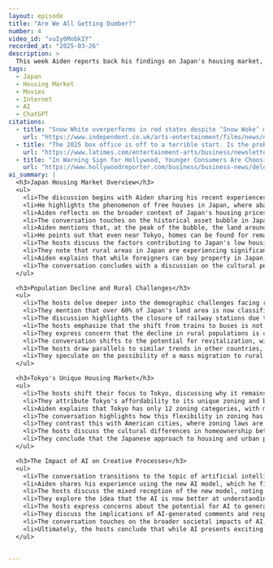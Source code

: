 ```yaml
---
layout: episode
title: "Are We All Getting Dumber?"
number: 4
video_id: "vuIy6MobkIY"
recorded_at: "2025-03-26"
description: >
  This week Aiden reports back his findings on Japan's housing market, Atrioc tells us which movies are woke, and DougDoug explains why we can't trust anonymous people on the internet anymore.
tags:
  - Japan
  - Housing Market
  - Movies
  - Internet
  - AI
  - ChatGPT
citations:
  - title: "Snow White overperforms in red states despite ‘Snow Woke’ moniker"
    url: "https://www.independent.co.uk/arts-entertainment/films/news/disney-snow-white-box-office-republicans-b2720918.html"
  - title: "The 2025 box office is off to a terrible start. Is the problem supply or demand?"
    url: "https://www.latimes.com/entertainment-arts/business/newsletter/2025-03-25/wide-shot-the-2025-box-office-is-off-to-a-horrendous-start-the-wide-shot"
  - title: "In Warning Sign for Hollywood, Younger Consumers Are Choosing Creator Content Over Premium TV and Movies"
    url: "https://www.hollywoodreporter.com/business/business-news/deloitte-gen-z-creator-content-streaming-price-1236171227/"
ai_summary: |
  <h3>Japan Housing Market Overview</h3>
  <ul>
    <li>The discussion begins with Aiden sharing his recent experiences in Japan, particularly focusing on the housing market and its peculiarities.</li>
    <li>He highlights the phenomenon of free houses in Japan, where abandoned properties can be obtained at little to no cost, although they are often in disrepair.</li>
    <li>Aiden reflects on the broader context of Japan's housing prices, which remain low compared to the rising costs in many developed countries, including the United States.</li>
    <li>The conversation touches on the historical asset bubble in Japan, which peaked in 1989, leading to a significant crash that still affects real estate values today.</li>
    <li>Aiden mentions that, at the peak of the bubble, the land around the Imperial Palace was worth more than all of California's real estate combined, illustrating the extent of the bubble.</li>
    <li>He points out that even near Tokyo, homes can be found for remarkably low prices compared to major cities like Los Angeles, where home prices have skyrocketed.</li>
    <li>The hosts discuss the factors contributing to Japan's low housing prices, including a declining rural population, low birth rates, and a lack of immigration to offset the demographic shifts.</li>
    <li>They note that rural areas in Japan are experiencing significant depopulation, which exacerbates the issue of abandoned homes and low real estate demand.</li>
    <li>Aiden explains that while foreigners can buy property in Japan, there are regulations regarding residency and visa requirements that complicate ownership.</li>
    <li>The conversation concludes with a discussion on the cultural perception of home ownership in Japan, where homes are often seen as temporary structures rather than appreciating assets.</li>
  </ul>

  <h3>Population Decline and Rural Challenges</h3>
  <ul>
    <li>The hosts delve deeper into the demographic challenges facing rural Japan, noting that many towns and villages have been designated as depopulated areas.</li>
    <li>They mention that over 60% of Japan's land area is now classified as depopulated, leading to a decline in services and infrastructure in these regions.</li>
    <li>The discussion highlights the closure of railway stations due to low passenger demand, with JR Hokkaido closing 18 stations in response to the declining population.</li>
    <li>The hosts emphasize that the shift from trains to buses is not a viable solution, as many vehicular bridges in rural areas are aging, and local governments lack the budget for repairs.</li>
    <li>They express concern that the decline in rural populations is creating a negative feedback loop, making these areas increasingly inaccessible.</li>
    <li>The conversation shifts to the potential for revitalization, with humorous suggestions about using advanced technology like mechs to address infrastructure challenges.</li>
    <li>The hosts draw parallels to similar trends in other countries, such as Italy and Sweden, where rural areas are also struggling with population decline and are offering abandoned properties at low prices.</li>
    <li>They speculate on the possibility of a mass migration to rural areas if groups of people decide to move together, suggesting a potential for community revitalization.</li>
  </ul>

  <h3>Tokyo's Unique Housing Market</h3>
  <ul>
    <li>The hosts shift their focus to Tokyo, discussing why it remains an affordable city compared to other global metropolises like London and New York.</li>
    <li>They attribute Tokyo's affordability to its unique zoning and building laws, which allow for a greater diversity of housing options compared to cities with more restrictive regulations.</li>
    <li>Aiden explains that Tokyo has only 12 zoning categories, with most allowing for residential construction, thus maintaining a steady supply of housing.</li>
    <li>The conversation highlights how this flexibility in zoning has prevented the kind of housing crises seen in other major cities, where strict regulations limit new construction.</li>
    <li>They contrast this with American cities, where zoning laws are often complex and restrictive, leading to public resistance against new housing developments.</li>
    <li>The hosts discuss the cultural differences in homeownership between Japan and the West, noting that in Japan, homes are often viewed as temporary structures that depreciate in value over time.</li>
    <li>They conclude that the Japanese approach to housing and urban planning could offer valuable lessons for other countries facing housing shortages and affordability crises.</li>
  </ul>

  <h3>The Impact of AI on Creative Processes</h3>
  <ul>
    <li>The conversation transitions to the topic of artificial intelligence, specifically the release of ChatGPT 4.5 and its implications for creative processes.</li>
    <li>Aiden shares his experience using the new AI model, which he finds to be significantly better at engaging in nuanced conversations and creative writing compared to previous versions.</li>
    <li>The hosts discuss the mixed reception of the new model, noting that while it excels in creativity, it has received criticism for being less effective in areas like math and coding.</li>
    <li>They explore the idea that the AI is now better at understanding user intent and engaging in more human-like dialogue, enhancing its utility for creative tasks.</li>
    <li>The hosts express concerns about the potential for AI to generate misinformation and the challenges of verifying the authenticity of online content.</li>
    <li>They discuss the implications of AI-generated comments and responses in online discussions, emphasizing the need for human verification to maintain trust in digital communications.</li>
    <li>The conversation touches on the broader societal impacts of AI, including its potential to disrupt traditional industries and the importance of addressing ethical concerns surrounding its deployment.</li>
    <li>Ultimately, the hosts conclude that while AI presents exciting opportunities for creativity, it also poses significant challenges that society must navigate carefully.</li>
  </ul>


---
```


